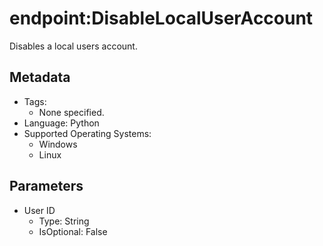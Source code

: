 <!-- region Generated -->
# endpoint:DisableLocalUserAccount

Disables a local users account.

## Metadata

- Tags:
  - None specified.
- Language: Python
- Supported Operating Systems:
  - Windows
  - Linux

## Parameters

- User ID
  - Type: String
  - IsOptional: False
<!-- endregion -->
